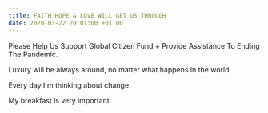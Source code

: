 ```yaml
---
title: FAITH HOPE & LOVE WILL GET US THROUGH
date: 2020-03-22 20:01:00 +01:00
---
```


Please Help Us Support Global Citizen Fund + Provide Assistance To Ending The Pandemic.

Luxury will be always around, no matter what happens in the world.

Every day I'm thinking about change.

My breakfast is very important.
                    